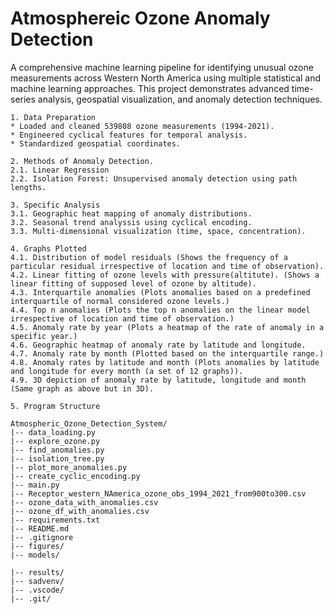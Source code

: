 # Atmosphereic Ozone Anomaly Detection

A comprehensive machine learning pipeline for identifying unusual ozone measurements across Western North America using multiple statistical and machine learning approaches. This project demonstrates advanced time-series analysis, geospatial visualization, and anomaly detection techniques.

```
1. Data Preparation
* Loaded and cleaned 539808 ozone measurements (1994-2021).
* Engineered cyclical features for temporal analysis.
* Standardized geospatial coordinates.
```
```
2. Methods of Anomaly Detection.
2.1. Linear Regression
2.2. Isolation Forest: Unsupervised anomaly detection using path lengths.
```
```
3. Specific Analysis
3.1. Geographic heat mapping of anomaly distributions.
3.2. Seasonal trend analyssis using cyclical encoding.
3.3. Multi-dimensional visualization (time, space, concentration).
```
```
4. Graphs Plotted
4.1. Distribution of model residuals (Shows the frequency of a particular residual irrespective of location and time of observation).
4.2. Linear fitting of ozone levels with pressure(altitute). (Shows a linear fitting of supposed level of ozone by altitude).
4.3. Interquartile anomalies (Plots anomalies based on a predefined interquartile of normal considered ozone levels.)
4.4. Top n anomalies (Plots the top n anomalies on the linear model irrespective of location and time of observation.)
4.5. Anomaly rate by year (Plots a heatmap of the rate of anomaly in a specific year.)
4.6. Geographic heatmap of anomaly rate by latitude and longitude.
4.7. Anomaly rate by month (Plotted based on the interquartile range.)
4.8. Anomaly rates by latitude and month (Plots anomalies by latitude and longitude for every month (a set of 12 graphs)).
4.9. 3D depiction of anomaly rate by latitude, longitude and month (Same graph as above but in 3D).
```
```
5. Program Structure

Atmospheric_Ozone_Detection_System/
|-- data_loading.py
|-- explore_ozone.py
|-- find_anomalies.py
|-- isolation_tree.py
|-- plot_more_anomalies.py
|-- create_cyclic_encoding.py
|-- main.py
|-- Receptor_western_NAmerica_ozone_obs_1994_2021_from900to300.csv
|-- ozone_data_with_anomalies.csv
|-- ozone_df_with_anomalies.csv
|-- requirements.txt
|-- README.md
|-- .gitignore
|-- figures/
|-- models/

|-- results/
|-- sadvenv/
|-- .vscode/
|-- .git/
```

